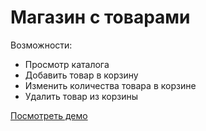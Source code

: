 <h1>Магазин с товарами</h1>

Возможности:
- Просмотр каталога
- Добавить товар в корзину
- Изменить количества товара в корзине
- Удалить товар из корзины

[Посмотреть демо](https://anastasyazhuk.github.io/react-shop/)
